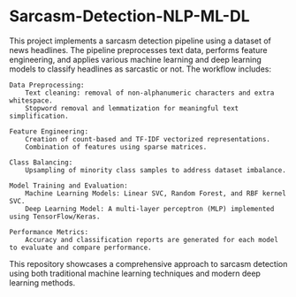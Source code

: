 # Sarcasm-Detection-NLP-ML-DL
This project implements a sarcasm detection pipeline using a dataset of news headlines. The pipeline preprocesses text data, performs feature engineering, and applies various machine learning and deep learning models to classify headlines as sarcastic or not. The workflow includes:

    Data Preprocessing:
        Text cleaning: removal of non-alphanumeric characters and extra whitespace.
        Stopword removal and lemmatization for meaningful text simplification.

    Feature Engineering:
        Creation of count-based and TF-IDF vectorized representations.
        Combination of features using sparse matrices.

    Class Balancing:
        Upsampling of minority class samples to address dataset imbalance.

    Model Training and Evaluation:
        Machine Learning Models: Linear SVC, Random Forest, and RBF kernel SVC.
        Deep Learning Model: A multi-layer perceptron (MLP) implemented using TensorFlow/Keras.

    Performance Metrics:
        Accuracy and classification reports are generated for each model to evaluate and compare performance.

This repository showcases a comprehensive approach to sarcasm detection using both traditional machine learning techniques and modern deep learning methods.

